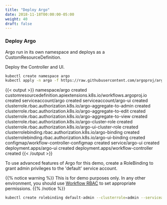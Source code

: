 ```yaml
---
title: "Deploy Argo"
date: 2018-11-18T00:00:00-05:00
weight: 40
draft: false
---
```


### Deploy Argo

Argo run in its own namespace and deploys as a CustomResourceDefinition.

Deploy the Controller and UI.

```bash
kubectl create namespace argo
kubectl apply -n argo -f https://raw.githubusercontent.com/argoproj/argo/v2.2.1/manifests/install.yaml
```

{{< output >}}
namespace/argo created
customresourcedefinition.apiextensions.k8s.io/workflows.argoproj.io created
serviceaccount/argo created
serviceaccount/argo-ui created
clusterrole.rbac.authorization.k8s.io/argo-aggregate-to-admin created
clusterrole.rbac.authorization.k8s.io/argo-aggregate-to-edit created
clusterrole.rbac.authorization.k8s.io/argo-aggregate-to-view created
clusterrole.rbac.authorization.k8s.io/argo-cluster-role created
clusterrole.rbac.authorization.k8s.io/argo-ui-cluster-role created
clusterrolebinding.rbac.authorization.k8s.io/argo-binding created
clusterrolebinding.rbac.authorization.k8s.io/argo-ui-binding created
configmap/workflow-controller-configmap created
service/argo-ui created
deployment.apps/argo-ui created
deployment.apps/workflow-controller created
{{< /output >}}

To use advanced features of Argo for this demo, create a RoleBinding to grant admin privileges to the 'default' service account.

{{% notice warning %}}
This is for demo purposes only. In any other environment, you should use [Workflow RBAC](https://github.com/argoproj/argo/blob/master/docs/workflow-rbac.md) to set appropriate permissions.
{{% /notice %}}

```bash
kubectl create rolebinding default-admin --clusterrole=admin --serviceaccount=default:default
```
